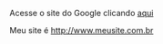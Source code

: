 Acesse o site do Google clicando [aqui](https://www.google.com.br)

Meu site é <http://www.meusite.com.br>
